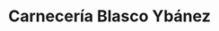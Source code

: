 ---
title: "Carnecería Blasco Ybánez"
url: /navacerrada/carneceria-blasco-ybanez/
shop: carnicero
---